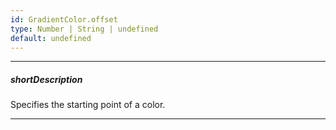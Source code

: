 ```yaml
---
id: GradientColor.offset
type: Number | String | undefined
default: undefined
---
```

---
##### shortDescription
Specifies the starting point of a color.

---
<!-- Description goes here -->